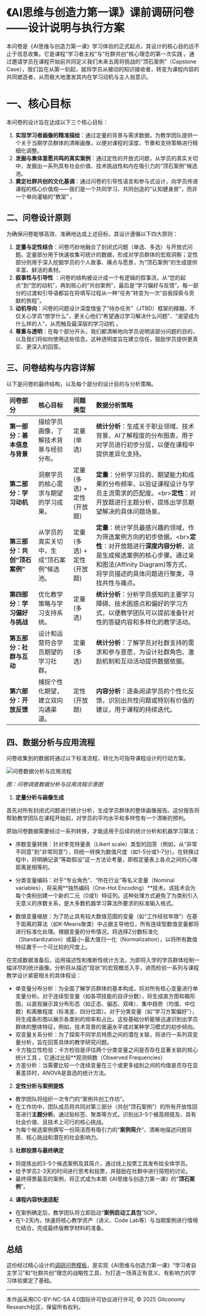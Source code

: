 # 《AI思维与创造力第一课》课前调研问卷——设计说明与执行方案

本问卷是《AI思维与创造力第一课》学习体验的正式起点，其设计的核心目的远不止于信息收集。它是课程“学习者主权”与“社群共创”核心理念的第一次实践 。通过邀请学员在课程开始前共同定义我们未来五周将挑战的“顶石案例”（Capstone Case），我们旨在从第一刻起，就将学员从被动的知识接收者，转变为课程内容的共同塑造者，从而极大地激发其内在学习动机与主人翁意识。  

# 一、核心目标

本问卷的设计旨在达成以下三个核心目标：

1. **实现学习者画像的精准描绘**：通过定量的背景与需求数据，为教学团队提供一个关于当期学员群体的清晰画像，以便对课程的深度、节奏和支持策略进行精细化调整。
2. **发掘与集体意愿共鸣的真实案例**：通过定性的开放式问题，从学员的真实关切中，发掘出一系列具有社会价值、技术挑战性和内在吸引力的“顶石案例”候选池。
3. **奠定社群共创的文化基调**：通过问卷的引导性语言和参与式设计，向学员传递课程的核心价值观——我们是一个共同学习、共同创造的“认知健身房”，而非一个单向灌输的“教室” 。

## 二、问卷设计原则
为确保问卷能够高效、准确地达成上述目标，其设计遵循以下四大原则：

1. **定量与定性结合**：问卷巧妙地融合了封闭式问题（单选、多选）与开放式问题。定量部分用于快速收集可统计的数据，形成对学员群体的宏观洞察；定性部分则用于深入挖掘学员的个人故事、痛点与愿景，为“顶石案例”的生成提供丰富、鲜活的素材。
2. **叙事性与引导性** ：问卷的结构被设计成一个有逻辑的叙事流，从“您的起点”到“您的动机”，再到核心的“共创案例”，最后是“学习偏好与反馈”。每一部分的过渡和引导语都旨在将填写过程从一种“任务”转变为一次“自我探索与贡献的旅程”。
3. **动机导向**：问卷的问题设计深度借鉴了“待办任务”（JTBD）框架的精髓，不仅关心学员“想学什么”，更关心他们“希望通过学习解决什么问题”、“渴望成为什么样的人”，从而触及最深层的学习动机 。
4. **尊重与透明**：在每个部分开头，我们都清晰地向学员说明该部分问题的目的，以及我们将如何使用这些信息。这种透明度旨在建立信任，鼓励学员提供更真实、更深入的回答。

## 三、问卷结构与内容详解

以下是问卷的最终结构，以及每个部分的设计目的与分析策略。

| 问卷部分 | 核心目标 | 问题类型 | 数据分析策略 |
| :--- | :--- | :--- | :--- |
| **第一部分：基本信息与背景** | 描绘学员画像，了解技术背景与经验分布。 | 定量 (单选) | **统计分析**：生成关于职业领域、技术背景、AI了解程度的分布图表，用于对学员进行初步分层，以便在课程中提供差异化支持。 |
| **第二部分：学习动机** | 洞察学员的核心需求与期望的学习成果。 | 定量 (多选) + 定性 (开放题) | **定量**：分析学习目的、期望能力和成果的分布频率，以验证课程设计与学员主流需求的匹配度。\<br\>**定性**：对开放题进行主题分析，提炼出学员期望解决的具体问题场景。 |
| **第三部分：共创“顶石案例”** | 从学员的真实关切中，生成“顶石案例”候选池。 | 定量 (多选) + 定性 (开放题) | **定量**：统计学员最感兴趣的领域，作为筛选案例方向的初步依据。\<br\>**定性**：对开放题进行**深度内容分析**，这是生成候选案例的核心步骤。通过亲和图法(Affinity Diagram)等方式，将学员描述的具体问题进行聚类，寻找共性与痛点。 |
| **第四部分：学习偏好与挑战** | 优化教学策略与学习支持系统。 | 定量 (多选) | **统计分析**：分析学员感知的主要学习障碍、技术困惑点和偏好的学习方式，以便教学团队可以提前准备针对性的答疑内容和多样化的教学活动。 |
| **第五部分：社群与互动** | 设计和运营符合学员期望的学习社群。 | 定量 (多选) | **统计分析**：了解学员对社群支持的需求和参与意愿，为设计社群角色、激励机制和互动活动提供数据依据。 |
| **第六部分：开放反馈** | 捕捉个性化期望，建立双向沟通渠道。 | 定性 (开放题) | **内容分析**：逐条阅读学员的个性化反馈，识别出共性问题或特别有价值的建议，用于课程的持续迭代。 |

## 四、数据分析与应用流程

问卷收集到的数据将通过以下标准流程，转化为可指导课程设计的行动方案。

![问卷数据分析与应用流程](./问卷调查数据分析与应用流程.svg)

*图：问卷调查数据分析与应用流程示意图*

1.  **定量分析与画像生成**

首先对所有封闭式问题进行统计分析，生成学员群体的整体画像报告。这份报告将帮助教学团队在课程开始前，对学员的平均水平和多样性有一个清晰的预判。

原始问卷数据需要经过一系列转换，才能适用于后续的统计分析和机器学习算法：

- 序数变量转换：针对李克特量表（Likert scale）类型的回答（例如，从“非常不同意”到“非常同意”），将统一转换为数值尺度（如1-5分或1-7分）。在转换过程中，将明确记录“等距假设”这一方法论考量，即假定量表上各点之间的心理距离是相等的。

- 分类变量编码：对于“专业角色”、“所在行业”等名义变量（Nominal variables），将采用**独热编码（One-Hot Encoding）**技术。该技术会为每个类别创建一个新的二元（0或1）特征列。这种处理方式避免了为类别引入无意义的序数关系，是大多数机器学习算法所要求的标准输入格式。

- 数值变量缩放：为了防止具有较大数值范围的变量（如“工作经验年限”）在基于距离的算法（如K-Means聚类）中占据主导地位，所有连续型数值变量都将进行标准化处理。根据变量的分布情况，将选择Z分数标准化（Standardization）或最小-最大值归一化（Normalization），以将所有数值特征置于一个可比较的尺度上。

在完成数据准备后，运用描述性和推断性统计方法，为即将入学的学员群体绘制一幅详尽的统计画像。分析将从描述“现状”的宏观概览入手，进而检验一系列与课程教学设计紧密相关的具体假设：

- 单变量分布分析：为全面了解学员群体的基本构成，将对所有核心变量进行单变量分析。对于连续型变量（如各项技能的自评分数），将生成直方图和箱形图，以直观展示其分布形态（如正态、偏态、双峰）、集中趋势（均值、中位数）和离散程度（标准差、四分位距）。对于分类变量（如“学习方案偏好”），将生成条形图以展示各类别的频率和占比。这些基础分析能够迅速识别出学员群体的整体特征，例如，技术背景的普遍水平或对某种学习模式的初步倾向。
- 双变量关系分析：为了探索不同学员特质之间的潜在关联，将进行一系列双变量分析，旨在回答具体的教学研究问题。
- 卡方独立性检验：卡方检验是评估两个分类变量之间是否存在显著关联的核心统计工具 。它通过比较**观测频数（Observed Frequencies）
- 方差分析：当需要比较一个连续变量在三个或更多组别之间的均值是否存在显著差异时，ANOVA是首选的统计方法。

2.  **定性分析与案例提炼**

 - 教学团队将组织一次专门的“案例共创工作坊”。
 - 在工作坊中，团队成员将共同对第三部分（共创“顶石案例”）的所有开放性回答进行**主题分析**。通过贴标签、聚类等方式，识别出3-5个被高频提及、具有社会价值、且技术上可行的核心挑战。
 - 为每个候选案例撰写一份简洁而有吸引力的“**案例简介**”，清晰地描述问题背景、核心挑战和潜在的社会影响力。

3.  **社群投票与最终确定**

- 将提炼出的3-5个候选案例及其简介，通过线上投票工具发布给全体学员。
- 给予学员2-3天的时间进行思考和投票，并鼓励在社群中进行简短的讨论。
- 最终得票最高的案例，将正式成为本期《AI思维与创造力第一课》的“**顶石案例**”。

4.  **课程内容快速适配**

- 在案例确定后，教学团队将立即启动“**案例启动工具包**”SOP。
- 在1-2天内，快速将核心教学资产（讲义、Code Lab等）与当期案例进行情境化结合，完成最终版教学材料的准备。

## 总结

这份经过精心设计的[调研问卷模板](./课前调研问卷模板.md)，是实现《AI思维与创造力第一课》“学习者自主学习”和“社群共创”理念的战略性工具，为打造一场真正有意义、有影响力的学习体验奠定了基础。

---
本作品采用CC-BY-NC-SA 4.0国际许可协议进行许可, &copy; 2025 Gitconomy Research社区，保留所有权利。
